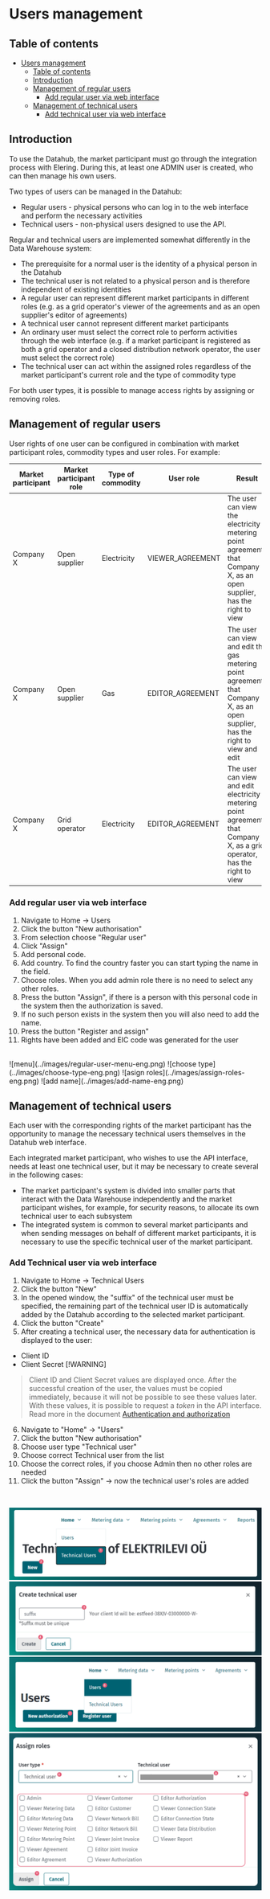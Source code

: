 # Users management

## Table of contents

- [Users management](#users-management)
  - [Table of contents](#table-of-contents)
  - [Introduction](#introduction)
  - [Management of regular users](#management-of-regular-users)
    - [Add regular user via web interface](#add-regular-user-via-web-interface)
  - [Management of technical users](#management-of-technical-users)
    - [Add technical user via web interface](#add-technical-user-via-web-interface)

## Introduction

To use the Datahub, the market participant must go through the integration process with Elering. During this, at least one ADMIN user is created, who can then manage his own users.

Two types of users can be managed in the Datahub:

- Regular users - physical persons who can log in to the web interface and perform the necessary activities
- Technical users - non-physical users designed to use the API.

Regular and technical users are implemented somewhat differently in the Data Warehouse system:

- The prerequisite for a normal user is the identity of a physical person in the Datahub
- The technical user is not related to a physical person and is therefore independent of existing identities
- A regular user can represent different market participants in different roles (e.g. as a grid operator's viewer of the agreements and as an open supplier's editor of agreements)
- A technical user cannot represent different market participants
- An ordinary user must select the correct role to perform activities through the web interface (e.g. if a market participant is registered as both a grid operator and a closed distribution network operator, the user must select the correct role)
- The technical user can act within the assigned roles regardless of the market participant's current role and the type of commodity type

For both user types, it is possible to manage access rights by assigning or removing roles.

## Management of regular users

User rights of one user can be configured in combination with market participant roles, commodity types and user roles. For example:

| Market participant | Market participant role | Type of commodity | User role        | Result                                                                                                                           |
|--------------------|-------------------------|-------------------|------------------|----------------------------------------------------------------------------------------------------------------------------------|
| Company X          | Open supplier           | Electricity       | VIEWER_AGREEMENT | The user can view the electricity metering point agreements that Company X, as an open supplier, has the right to view           |
| Company X          | Open supplier           | Gas               | EDITOR_AGREEMENT | The user can view and edit the gas metering point agreements that Company X, as an open supplier, has the right to view and edit |
| Company X          | Grid operator           | Electricity       | EDITOR_AGREEMENT | The user can view and edit electricity metering point agreements that Company X, as a grid operator, has the right to view       |

### Add regular user via web interface

1. Navigate to Home -> Users
2. Click the button "New authorisation"
3. From selection choose "Regular user"
4. Click "Assign"
5. Add personal code.
6. Add country. To find the country faster you can start typing the name in the field.
7. Choose roles. When you add admin role there is no need to select any other roles.
8. Press the button "Assign", if there is a person with this personal code in the system then the authorization is saved.
9. If no such person exists in the system then you will also need to add the name.
10. Press the button "Register and assign"
11. Rights have been added and EIC code was generated for the user
<br /> 
![menu](../images/regular-user-menu-eng.png)
![choose type](../images/choose-type-eng.png)
![asign roles](../images/assign-roles-eng.png)
![add name](../images/add-name-eng.png)

## Management of technical users

Each user with the corresponding rights of the market participant has the opportunity to manage the necessary technical users themselves in the Datahub web interface.

Each integrated market participant, who wishes to use the API interface,  needs at least one technical user, but it may be necessary to create several in the following cases:

- The market participant's system is divided into smaller parts that interact with the Data Warehouse independently and the market participant wishes, for example, for security reasons, to allocate its own technical user to each subsystem
- The integrated system is common to several market participants and when sending messages on behalf of different market participants, it is necessary to use the specific technical user of the market participant.


### Add Technical user via web interface

1. Navigate to Home -> Technical Users
2. Click the button "New"
3. In the opened window, the "suffix" of the technical user must be specified, the remaining part of the technical user ID is automatically added by the Datahub according to the selected market participant.
4. Click the button "Create"
5. After creating a technical user, the necessary data for authentication is displayed to the user:
- Client ID
- Client Secret
[!WARNING]
> Client ID and Client Secret values are displayed once. After the successful creation of the user, the values must be copied immediately, because it will not be possible to see these values later.
With these values, it is possible to request a *token* in the API interface. Read more in the document [Authentication and authorization](03-authentication-and-authorisation.md)

6. Navigate to "Home" -> "Users"
7. Click the button "New authorisation"
8. Choose user type "Technical user"
9. Choose correct Technical user from the list
10. Choose the correct roles, if you choose Admin then no other roles are needed
11. Click the button "Assign" -> now the technical user's roles are added
<br />

![menu](../images/tu-menu-eng.png)
![add suffix](../images/suffic-eng.png)
![menu](../images/menu-user-tu-eng.png)
![add roles](../images/assign-roles-tu-eng.png)
